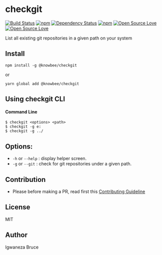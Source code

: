 # checkgit

[![Build Status](https://travis-ci.org/knowbee/checkgit.svg?branch=master)](https://travis-ci.org/knowbee/checkgit)
[![npm](https://img.shields.io/npm/dt/checkgit.svg)](https://www.npmjs.com/package/@knowbee/checkgit)
[![Dependency Status](https://david-dm.org/knowbee/checkgit.svg)](https://david-dm.org/knowbee/checkgit)
[![npm](https://img.shields.io/npm/v/checkgit.svg)](https://www.npmjs.com/package/@knowbee/checkgit)
[![Open Source Love](https://badges.frapsoft.com/os/v1/open-source.svg?v=102)](https://github.com/ellerbrock/open-source-badge/)
[![Open Source Love](https://badges.frapsoft.com/os/mit/mit.svg?v=102)](https://github.com/ellerbrock/open-source-badge/)

List all existing git repositories in a given path on your system

## Install

```cli
npm install -g @knowbee/checkgit
```

or

```cli
yarn global add @knowbee/checkgit
```

## Using checkgit CLI

#### Command Line

```cli
$ checkgit <options> <path>
$ checkgit -g e:
$ checkgit -g ../
```

## Options:

- `-h` or `--help` : display helper screen.
- `-g` or `--git` : check for git repositories under a given path.

## Contribution

- Please before making a PR, read first this [Contributing Guideline](./CONTRIBUTING.md)

## License

MIT

## Author

Igwaneza Bruce

